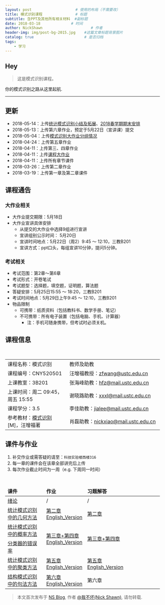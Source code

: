 ```yaml
---
layout: post                    # 使用的布局（不需要改）
title: 模式识别课程               # 标题 
subtitle: 含PPT及其他所有相关材料  #副标题
date: 2018-03-18              # 时间
author: NickShawn                      # 作者
header-img: img/post-bg-2015.jpg    #这篇文章标题背景图片
catalog: true                       # 是否归档
tags:
    - 学习
---
```


## Hey
>这是模式识别课程。

你的模式识别之路从这里起航.

***

## 更新
* 2018-05-14：上传[统计模式识别小结及拓展](http://nickshawn.top/files/统计模式识别小结及拓展.pdf)、[2018春学期期末安排](http://nickshawn.top/files/2018春学期期末安排.pdf)
* 2018-05-13：上传第六章作业，预定于5月22日（宣讲课）提交
* 2018-05-04：上传<a href="http://nickshawn.top/files/模式识别大作业分组情况.xls" target="_blank">模式识别大作业分组情况</a>
* 2018-04-24：上传第五章作业
* 2018-04-11：上传第三、四章作业
* 2018-04-11：上传<a href="http://nickshawn.github.io/files/大作业.pdf" target="_blank">课程大作业</a>
* 2018-04-11：上传所有章节课件
* 2018-03-26：上传第二章作业
* 2018-03-19：上传第一章及第二章课件

## 课程通告
### 大作业相关
* 大作业提交期限：5月18日
* 大作业宣讲具体安排
    - 从提交的大作业中选择9组进行宣讲
    - 宣讲组别公示时间： 5月20日
    - 宣讲时间地点：5月22日（周2）9:45 ～ 12:10，三教B201
    - 宣讲方式：ppt口头，每组宣讲10分钟，提问5分钟。
### 考试相关
* 考试范围：第2章～第6章
* 考试形式：开卷笔试
* 考试题型：选择题，填空题，证明题，算法题
* 答疑安排：5月25日15:55 ～ 18:20，三教B201
* 考试时间地点：5月29日上午9:45 ～ 12:10，三教B201
* 物品限制
    - 可携带：纸质资料（包括教科书、数学手册、笔记）
    - 不可携带：所有电子装置（包括电脑、手机、计算器）
        - 注：手机可随身携带，但考试时必须关机。

## 课程信息
<table class="table table-striped table-bordered text-center">
    <tbody>
        <tr>
            <td width="40%">课程名称：模式识别
            </td>
            <td>教师及助教</td>
        </tr>
        <tr>
            <td>课程编号：CNY520501</td>
            <td>汪增福教授：<a title="" href="mailto:zfwang@ustc.edu.cn">zfwang@ustc.edu.cn</a></td>
        </tr>
        <tr>
            <td>上课教室：3B201</td>
            <td>张海峰助教：<a title="" href="mailto:hfz@ustc.edu.cn">hfz@mail.ustc.edu.cn</a></td>
        </tr>
        <tr>
            <td>上课时间：周二 09:45，周五 15:55</td>
            <td>谢晓路助教：<a title="" href="mailto:xxxl@mail.ustc.edu.cn">xxxl@mail.ustc.edu.cn</a></td>
        </tr>
        <tr>
            <td>课程学分：3.5</td>
            <td>李佳助教：<a title="" href="mailto:jialee@mail.ustc.edu.cn">jialee@mail.ustc.edu.cn</a></td>
        </tr>
        <tr>
            <td>参考教材：<a title="模式识别" href="http://item.jd.com/10339634.html" target="_blank">模式识别</a>[M]，汪增福著</td>
            <td>肖磊助教：<a title="" href="mailto:nickxiao@mail.ustc.edu.cn">nickxiao@mail.ustc.edu.cn</a></td>
        </tr>
    </tbody>
</table>


## 课件与作业
1. 补交作业或需答疑的请至：`科技实验楼西楼316`
2. 每一章的课件会在该章全部讲完后上传
3. 每次作业截止时间为一周（e.g. 下周同一时间）
<table class="table table-hover table-bordered text-center" >
    <thead>
        <tr class="active">
            <td width="25%"><span style="font-weight: bold;">课件</span></td>
            <td width="25%"><span style="font-weight: bold;">作业</span></td>
            <td><span style="font-weight: bold;">习题解答</span></td>
        </tr>
    </thead>
    <tbody>
        <tr>
            <td><a href="https://nickshawn.top/files/chapter1.pdf" target="_blank" rel="nofollow">绪论</a></td>
            <td>/</td>
            <td>/</td>
        </tr>
        <tr>
            <td rowspan="1" style="vertical-align:middle"><a href="https://nickshawn.top/files/chapter2.pdf" target="_blank" rel="nofollow">统计模式识别中的几何方法</a></td>
            <td rowspan="1" style="vertical-align:middle"><a href="https://nickshawn.top/files/作业2.pdf" target="_blank" rel="nofollow">第二章</a><br><a href="https://nickshawn.top/files/homework2.pdf" target="_blank" rel="nofollow">English_Version</a></td>
            <td rowspan="1" style="vertical-align:middle"><a href="https://nickshawn.top/files/答案2.pdf" target="_blank" rel="nofollow">第二章</a></td>
        </tr>
        <tr>
            <td rowspan="1" style="vertical-align:middle"><a href="https://nickshawn.top/files/chapter3.pdf" target="_blank" rel="nofollow">统计模式识别中的概率方法</a></td>
            <td rowspan="2" style="vertical-align:middle"><a href="https://nickshawn.top/files/作业3+4.pdf" target="_blank" rel="nofollow">第三章+第四章</a><br><a href="https://nickshawn.top/files/homework3+4.pdf" target="_blank" rel="nofollow">English_Version</a></td>
            <td rowspan="2" style="vertical-align:middle"><a href="https://nickshawn.top/files/答案3+4.pdf" target="_blank" rel="nofollow">第三章+第四章</a></td>
        </tr>
        <tr>
            <td><a href="https://nickshawn.top/files/chapter4.pdf" target="_blank" rel="nofollow">分类器的错误率</a></td>
        </tr>
        <tr>
            <td rowspan="1" style="vertical-align:middle"><a href="https://nickshawn.top/files/chapter5.pdf" target="_blank" rel="nofollow">统计模式识别中的聚类方法</a></td>
            <td rowspan="1" style="vertical-align:middle"><a href="https://nickshawn.top/files/作业5.pdf" target="_blank" rel="nofollow">第五章</a><br><a href="https://nickshawn.top/files/homework5.pdf" target="_blank"
rel="nofollow">English_Version</a></td>
            <td rowspan="1" style="vertical-align:middle"><a href="https://nickshawn.top/files/答案5.pdf" target="_blank">第五章</a><br><a href="https://nickshawn.top/files/answer5.pdf" target="_blank">English_Version</a></td>
        </tr>
        <tr>
            <td rowspan="1" style="vertical-align:middle"><a href="https://nickshawn.top/files/chapter6.pdf" target="_blank" rel="nofollow">结构模式识别中的句法方法</a></td>
            <td rowspan="1" style="vertical-align:middle"><a href="https://nickshawn.top/files/作业6.pdf" target="_blank">第六章</a><br><a href="https://nickshawn.top/files/homework6.pdf" target="_blank">English_Version</a></td>
            <td rowspan="1" style="vertical-align:middle">第六章</td>
        </tr>
    </tbody>
</table>


> 本文首次发布于 [NS Blog](http://nickshawn.github.io), 作者 [@我不坏(Nick Shawn)](http://github.com/NickShawn), 请勿转载.
